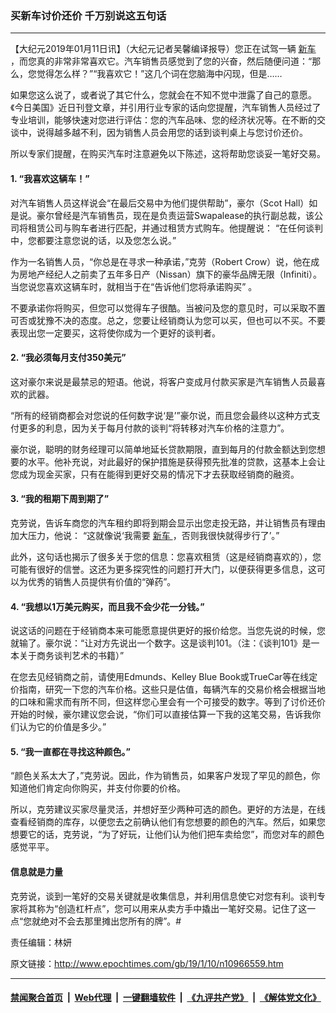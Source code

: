 ### 买新车讨价还价 千万别说这五句话
------------------------

<p>
 【大纪元2019年01月11日讯】（大纪元记者吴馨编译报导）您正在试驾一辆
 <a href="http://www.epochtimes.com/gb/tag/%E6%96%B0%E8%BD%A6.html">
  新车
 </a>
 ，而您真的非常非常喜欢它。汽车销售员感觉到了您的兴奋，然后随便问道：“那么，您觉得怎么样？”“我喜欢它！”这几个词在您脑海中闪现，但是……
</p>
<p>
 如果您这么说了，或者说了其它什么，您就会在不知不觉中泄露了自己的意愿。《今日美国》近日刊登文章，并引用行业专家的话向您提醒，汽车销售人员经过了专业培训，能够快速对您进行评估：您的汽车品味、您的经济状况等。在不断的交谈中，说得越多越不利，因为销售人员会用您的话到谈判桌上与您讨价还价。
</p>
<p>
 所以专家们提醒，在购买汽车时注意避免以下陈述，这将帮助您谈妥一笔好交易。
</p>
<h4>
 1. “我喜欢这辆车！”
</h4>
<p>
 对汽车销售人员这样说会“在最后交易中为他们提供帮助”，豪尔（Scot Hall）如是说。豪尔曾经是汽车销售员，现在是负责运营Swapalease的执行副总裁，该公司将租赁公司与购车者进行匹配，并通过租赁方式购车。他提醒说： “在任何谈判中，您都要注意您说的话，以及您怎么说。”
</p>
<p>
 作为一名销售人员，“你总是在寻求一种承诺，”克劳（Robert Crow）说，他在成为房地产经纪人之前卖了五年多日产（Nissan）旗下的豪华品牌无限（Infiniti）。当您说您喜欢这辆车时，就相当于在“告诉他们您将承诺购买” 。
</p>
<p>
 不要承诺你将购买，但您可以觉得车子很酷。当被问及您的意见时，可以采取不置可否或犹豫不决的态度。总之，您要让经销商认为您可以买，但也可以不买。不要表现出您一定要买，这将使你成为一个更好的谈判者。
</p>
<h4>
 2. “我必须每月支付350美元”
</h4>
<p>
 这对豪尔来说是最禁忌的短语。他说，将客户变成月付款买家是汽车销售人员最喜欢的武器。
</p>
<p>
 “所有的经销商都会对您说的任何数字说‘是’”豪尔说，而且您会最终以这种方式支付更多的利息，因为关于每月付款的谈判“将转移对汽车价格的注意力”。
</p>
<p>
 豪尔说，聪明的财务经理可以简单地延长贷款期限，直到每月的付款金额达到您想要的水平。他补充说，对此最好的保护措施是获得预先批准的贷款，这基本上会让您成为现金买家，只有在能得到更好交易的情况下才去获取经销商的融资。
</p>
<h4>
 3. “我的租期下周到期了”
</h4>
<p>
 克劳说，告诉车商您的汽车租约即将到期会显示出您走投无路，并让销售员有理由加大压力，他说： “这就像说‘我需要
 <a href="http://www.epochtimes.com/gb/tag/%E6%96%B0%E8%BD%A6.html">
  新车
 </a>
 ，否则我很快就得步行了’。”
</p>
<p>
 此外，这句话也揭示了很多关于您的信息：您喜欢租赁（这是经销商喜欢的），您可能有很好的信誉。这还为更多探究性的问题打开大门，以便获得更多信息，这可以为优秀的销售人员提供有价值的“弹药”。
</p>
<h4>
 4. “我想以1万美元购买，而且我不会少花一分钱。”
</h4>
<p>
 说这话的问题在于经销商本来可能愿意提供更好的报价给您。当您先说的时候，您就输了。豪尔说：“让对方先说出一个数字。这是谈判101。（注：《谈判101》是一本关于商务谈判艺术的书籍）”
</p>
<p>
 在您去见经销商之前，请使用Edmunds、Kelley Blue Book或TrueCar等在线定价指南，研究一下您的汽车价格。这些只是估值，每辆汽车的交易价格会根据当地的口味和需求而有所不同，但这样您心里会有一个可接受的数字。等到了讨价还价开始的时候，豪尔建议您会说，“你们可以直接估算一下我的这笔交易，告诉我你们认为它的价值是多少。”
</p>
<h4>
 5. “我一直都在寻找这种颜色。”
</h4>
<p>
 “颜色关系太大了，”克劳说。因此，作为销售员，如果客户发现了罕见的颜色，你知道他们肯定向你购买，并支付你要的价格。
</p>
<p>
 所以，克劳建议买家尽量灵活，并想好至少两种可选的颜色。更好的方法是，在线查看经销商的库存，以便您去之前确认他们有您想要的颜色的汽车。然后，如果您想要它的话，克劳说，“为了好玩，让他们认为他们把车卖给您”，而您对车的颜色感觉平平。
</p>
<h4>
 信息就是力量
</h4>
<p>
 克劳说，谈到一笔好的交易关键就是收集信息，并利用信息使它对您有利。谈判专家将其称为“创造杠杆点”，您可以用来从卖方手中撬出一笔好交易。记住了这一点“您就绝对不会去那里摊出您所有的牌”。#
</p>
<p>
 责任编辑：林妍
</p>
<p>
</p>

原文链接：http://www.epochtimes.com/gb/19/1/10/n10966559.htm


------------------------
#### [禁闻聚合首页](https://github.com/gfw-breaker/banned-news/blob/master/README.md) &nbsp;|&nbsp; [Web代理](https://github.com/gfw-breaker/open-proxy/blob/master/README.md) &nbsp;|&nbsp; [一键翻墙软件](https://github.com/gfw-breaker/nogfw/blob/master/README.md) &nbsp;|&nbsp; [《九评共产党》](https://github.com/gfw-breaker/9ping.md/blob/master/README.md#九评之一评共产党是什么) &nbsp;|&nbsp; [《解体党文化》](https://github.com/gfw-breaker/jtdwh.md/blob/master/README.md#绪论)
